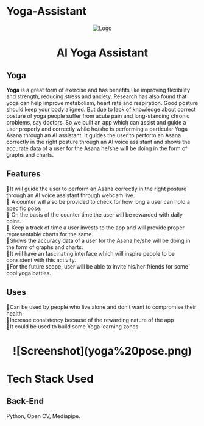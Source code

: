 # Yoga-Assistant
<div align="center">
   <img alt="Logo" src="https://user-images.githubusercontent.com/90816300/174459628-275795d3-8ef7-4248-af3f-6dd82859299a.png" />
</div>

<h1 align="center">
AI Yoga Assistant
</h1>    

## Yoga

<b>Yoga </b> is a great form of exercise and has benefits like improving flexibility and strength, reducing stress and anxiety. Research has also found that yoga can help improve metabolism, heart rate and respiration. Good posture should keep your body aligned. But due to lack of knowledge about correct posture of yoga people suffer from acute pain and long-standing chronic problems, say doctors. 
So we built an app which can assist and guide a user properly and correctly while he/she is performing a particular Yoga Asana through an AI assistant. 
It guides the user to perform an Asana correctly in the right posture through an AI voice assistant and shows the accurate data of a user for the Asana he/she will be doing in the form of graphs and charts.

## Features

🧘It will guide the user to perform an Asana correctly in the right posture through an AI voice assistant through webcam live. <br>
🧘 A counter will also be provided to check for how long a user can hold a specific pose.<br>
🧘 On the basis of the counter time the user will be rewarded with daily coins.<br>
🧘 Keep a track of time a user invests to the app  and will provide proper representable charts for the same.<br>
🧘Shows the accuracy data of a user for the Asana he/she will be doing in the form of graphs and charts.<br>
🧘It will have an fascinating interface which will inspire people to be consistent with this activity.<br>
🧘For the future scope, user will be able to invite his/her friends for some cool yoga battles. <br>


## Uses

🌟Can be used by people who live alone and don’t want to compromise their health <br>
🌟Increase consistency because of the rewarding nature of the app <br>
🌟It could be used to build some Yoga learning zones<be>

<h1 align="center">
![Screenshot](yoga%20pose.png)
</h1>    

# Tech Stack Used
## Back-End

Python, Open CV, Mediapipe.
